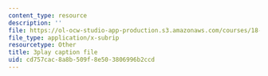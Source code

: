 ```yaml
---
content_type: resource
description: ''
file: https://ol-ocw-studio-app-production.s3.amazonaws.com/courses/18-085-computational-science-and-engineering-i-fall-2008/cd757cac8a8b509f8e503806996b2ccd_oZnCOIbesiA.vtt
file_type: application/x-subrip
resourcetype: Other
title: 3play caption file
uid: cd757cac-8a8b-509f-8e50-3806996b2ccd
---
```

